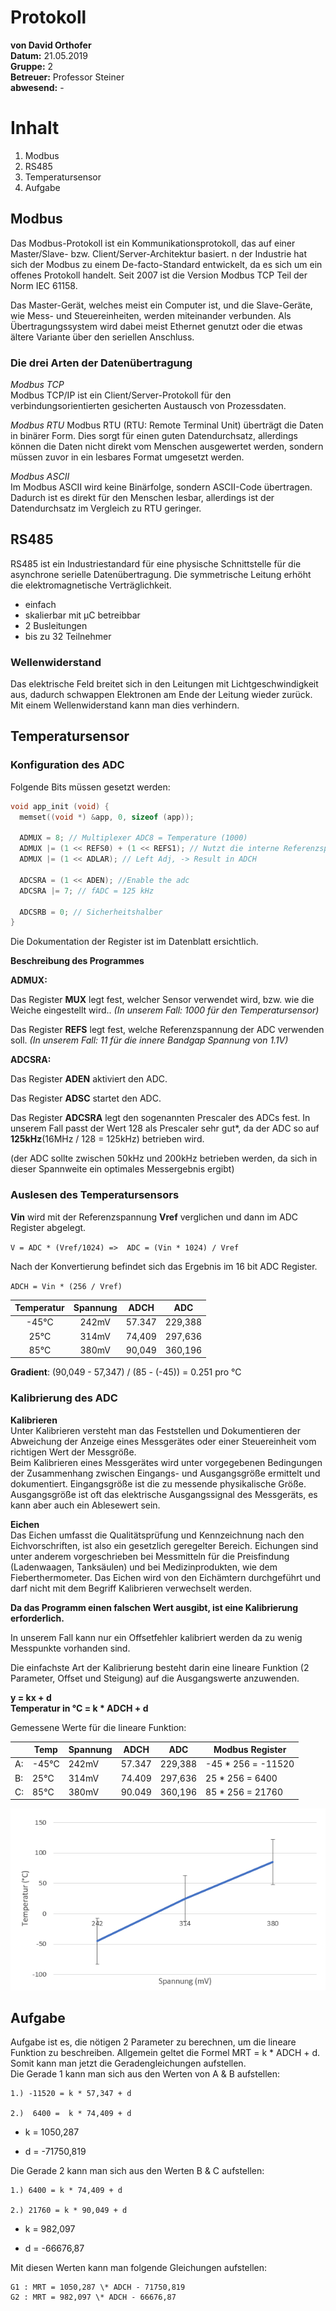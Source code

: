 # Protokoll  
**von David Orthofer**  
**Datum:** 21.05.2019  
**Gruppe:** 2  
**Betreuer:** Professor Steiner  
**abwesend:** -  
  
# Inhalt  
1. Modbus  
1. RS485  
1. Temperatursensor  
1. Aufgabe  

## Modbus  
Das Modbus-Protokoll ist ein Kommunikationsprotokoll, das auf einer Master/Slave- bzw. Client/Server-Architektur basiert. n der Industrie hat sich der Modbus zu einem De-facto-Standard entwickelt, da es sich um ein offenes Protokoll handelt. Seit 2007 ist die Version Modbus TCP Teil der Norm IEC 61158.  
  
Das Master-Gerät, welches meist ein Computer ist, und die Slave-Geräte, wie Mess- und Steuereinheiten, werden miteinander verbunden. Als Übertragungssystem wird dabei meist Ethernet genutzt oder die etwas ältere Variante über den seriellen Anschluss.  
  
### Die drei Arten der Datenübertragung  
*Modbus TCP*  
Modbus TCP/IP ist ein Client/Server-Protokoll für den verbindungsorientierten gesicherten Austausch von Prozessdaten.  
  
*Modbus RTU*
Modbus RTU (RTU: Remote Terminal Unit) überträgt die Daten in binärer Form. Dies sorgt für einen guten Datendurchsatz, allerdings können die Daten nicht direkt vom Menschen ausgewertet werden, sondern müssen zuvor in ein lesbares Format umgesetzt werden.  
  
*Modbus ASCII*  
Im Modbus ASCII wird keine Binärfolge, sondern ASCII-Code übertragen. Dadurch ist es direkt für den Menschen lesbar, allerdings ist der Datendurchsatz im Vergleich zu RTU geringer.  
  
## RS485  
RS485 ist ein Industriestandard für eine physische Schnittstelle für die asynchrone serielle Datenübertragung. Die symmetrische Leitung erhöht die elektromagnetische Verträglichkeit.  
  
- einfach  
- skalierbar mit µC betreibbar  
- 2 Busleitungen  
- bis zu 32 Teilnehmer  
  
### Wellenwiderstand
Das elektrische Feld breitet sich in den Leitungen mit Lichtgeschwindigkeit aus, dadurch schwappen Elektronen am Ende der Leitung wieder zurück. Mit einem Wellenwiderstand kann man dies verhindern.  
  
## Temperatursensor  
  
### Konfiguration des ADC

Folgende Bits müssen gesetzt werden:

```c
void app_init (void) {
  memset((void *) &app, 0, sizeof (app));

  ADMUX = 8; // Multiplexer ADC8 = Temperature (1000)
  ADMUX |= (1 << REFS0) + (1 << REFS1); // Nutzt die interne Referenzspannung VRef = 1.1V
  ADMUX |= (1 << ADLAR); // Left Adj, -> Result in ADCH

  ADCSRA = (1 << ADEN); //Enable the adc
  ADCSRA |= 7; // fADC = 125 kHz

  ADCSRB = 0; // Sicherheitshalber
}
```
  
Die Dokumentation der Register ist im Datenblatt ersichtlich.
  
**Beschreibung des Programmes**  
  
**ADMUX:**

Das Register **MUX** legt fest, welcher Sensor verwendet wird, bzw. wie die Weiche eingestellt wird.. *(In unserem Fall: 1000 für den Temperatursensor)*

Das Register **REFS** legt fest, welche Referenzspannung der ADC
verwenden soll. *(In unserem Fall: 11 für die innere Bandgap
Spannung von 1.1V)*

**ADCSRA:**

Das Register **ADEN** aktiviert den ADC.

Das Register **ADSC** startet den ADC.

Das Register **ADCSRA** legt den sogenannten Prescaler des ADCs fest. In
unserem Fall passt der Wert 128 als Prescaler sehr gut*, da der ADC so
auf **125kHz**(16MHz / 128 = 125kHz) betrieben wird.

(der ADC sollte zwischen 50kHz und 200kHz betrieben werden, da sich in
dieser Spannweite ein optimales Messergebnis ergibt)  
  
### Auslesen des Temperatursensors

**Vin** wird mit der Referenzspannung **Vref** verglichen und dann im ADC Register abgelegt.
  
`V = ADC * (Vref/1024) => 
ADC = (Vin * 1024) / Vref`

Nach der Konvertierung befindet sich das Ergebnis im 16 bit ADC Register.

`ADCH = Vin * (256 / Vref)`

|Temperatur|Spannung|ADCH|ADC|
|:--------:|:---:|:--:|:---:|
|-45°C|242mV|57.347|229,388|
|25°C|314mV|74,409|297,636|
|85°C|380mV|90,049|360,196|

**Gradient**: (90,049 - 57,347) / (85 - (-45)) = 0.251 pro °C
  
### Kalibrierung des ADC  
**Kalibrieren**  
Unter Kalibrieren versteht man das Feststellen und Dokumentieren der Abweichung der Anzeige eines Messgerätes oder einer Steuereinheit vom richtigen Wert der Messgröße.  
Beim Kalibrieren eines Messgerätes wird unter vorgegebenen Bedingungen der Zusammenhang zwischen Eingangs- und Ausgangsgröße ermittelt und dokumentiert. Eingangsgröße ist die zu messende physikalische Größe. Ausgangsgröße ist oft das elektrische Ausgangssignal des Messgeräts, es kann aber auch ein Ablesewert sein.  
  
**Eichen**  
Das Eichen umfasst die Qualitätsprüfung und Kennzeichnung nach den Eichvorschriften, ist also ein gesetzlich geregelter Bereich. Eichungen sind unter anderem vorgeschrieben bei Messmitteln für die Preisfindung (Ladenwaagen, Tanksäulen) und bei Medizinprodukten, wie dem Fieberthermometer. Das Eichen wird von den Eichämtern durchgeführt und darf nicht mit dem Begriff Kalibrieren verwechselt werden.  
  
**Da das Programm einen falschen Wert ausgibt, ist eine Kalibrierung erforderlich.**  
  
In unserem Fall kann nur ein Offsetfehler kalibriert werden da zu wenig Messpunkte vorhanden sind.  
  
Die einfachste Art der Kalibrierung besteht darin eine lineare Funktion (2 Parameter, Offset und Steigung) auf die Ausgangswerte anzuwenden.  
  
**y = kx + d**  
**Temperatur in °C = k * ADCH + d**  
  
Gemessene Werte für die lineare Funktion:  
  
|   | Temp | Spannung | ADCH |ADC| Modbus Register   |  
|---|------|----------|------|---|------------------|
|A: | -45°C|  242mV   | 57.347 |229,388| -45 * 256 = -11520|  
|B: |  25°C |  314mV   | 74.409 |297,636|  25 * 256 = 6400  |  
|C: |  85°C |  380mV   | 90.049 |360,196|  85 * 256 = 21760 |  
  
![](https://github.com/ortdam14/labor/blob/master/DiagrammKalibrierung.PNG)  

## Aufgabe
  
Aufgabe ist es, die nötigen 2 Parameter zu berechnen, um die lineare Funktion zu beschreiben. Allgemein geltet die Formel MRT = k * ADCH + d. Somit kann man jetzt die Geradengleichungen aufstellen.  
Die Gerade 1 kann man sich aus den Werten von A & B aufstellen: 

    1.) -11520 = k * 57,347 + d
    
    2.)  6400 =  k * 74,409 + d 

- k = 1050,287 

- d = -71750,819

Die Gerade 2 kann man sich aus den Werten B & C aufstellen:

    1.) 6400 = k * 74,409 + d
    
    2.) 21760 = k * 90,049 + d

- k = 982,097

- d = -66676,87  
  
Mit diesen Werten kann man folgende Gleichungen aufstellen:

    G1 : MRT = 1050,287 \* ADCH - 71750,819
    G2 : MRT = 982,097 \* ADCH - 66676,87
